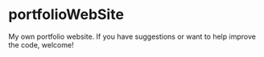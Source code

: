 # portfolioWebSite
My own portfolio website. 
If you have suggestions or want to help improve the code, welcome!
